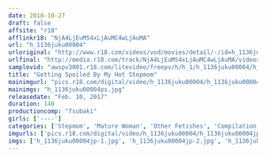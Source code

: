```yaml
---
date: 2018-10-27
draft: false
affsite: "r18"
afflinkr18: "NjA4LjEuMS4xLjAuMC4wLjAuMA"
url: "h_1136juku00004"
urloriginal: "http://www.r18.com/videos/vod/movies/detail/-/id=h_1136juku00004"
urlfinal: "http://media.r18.com/track/NjA4LjEuMS4xLjAuMC4wLjAuMA/videos/vod/movies/detail/-/id=h_1136juku00004"
samplevid: "awspv3001.r18.com/litevideo/freepv/h/h_1/h_1136juku00004/h_1136juku00004_dmb_w.mp4"
title: "Getting Spoiled By My Hot Stepmom"
mainimgurl: "pics.r18.com/digital/video/h_1136juku00004/h_1136juku00004ps.jpg"
mainimgs: "h_1136juku00004ps.jpg"
releasedate: "Feb. 10, 2017"
duration: 140
productioncomp: "Tsubaki"
girls: ['----']
categories: ['Stepmom', 'Mature Woman', 'Other Fetishes', 'Compilation']
imgurls: ['pics.r18.com/digital/video/h_1136juku00004/h_1136juku00004jp-1.jpg', 'pics.r18.com/digital/video/h_1136juku00004/h_1136juku00004jp-2.jpg', 'pics.r18.com/digital/video/h_1136juku00004/h_1136juku00004jp-3.jpg', 'pics.r18.com/digital/video/h_1136juku00004/h_1136juku00004jp-4.jpg', 'pics.r18.com/digital/video/h_1136juku00004/h_1136juku00004jp-5.jpg', 'pics.r18.com/digital/video/h_1136juku00004/h_1136juku00004jp-6.jpg', 'pics.r18.com/digital/video/h_1136juku00004/h_1136juku00004jp-7.jpg', 'pics.r18.com/digital/video/h_1136juku00004/h_1136juku00004jp-8.jpg', 'pics.r18.com/digital/video/h_1136juku00004/h_1136juku00004jp-9.jpg', 'pics.r18.com/digital/video/h_1136juku00004/h_1136juku00004jp-10.jpg', 'pics.r18.com/digital/video/h_1136juku00004/h_1136juku00004jp-11.jpg', 'pics.r18.com/digital/video/h_1136juku00004/h_1136juku00004jp-12.jpg', 'pics.r18.com/digital/video/h_1136juku00004/h_1136juku00004jp-13.jpg', 'pics.r18.com/digital/video/h_1136juku00004/h_1136juku00004jp-14.jpg', 'pics.r18.com/digital/video/h_1136juku00004/h_1136juku00004jp-15.jpg', 'pics.r18.com/digital/video/h_1136juku00004/h_1136juku00004jp-16.jpg', 'pics.r18.com/digital/video/h_1136juku00004/h_1136juku00004jp-17.jpg', 'pics.r18.com/digital/video/h_1136juku00004/h_1136juku00004jp-18.jpg', 'pics.r18.com/digital/video/h_1136juku00004/h_1136juku00004jp-19.jpg', 'pics.r18.com/digital/video/h_1136juku00004/h_1136juku00004jp-20.jpg']
imgs: ['h_1136juku00004jp-1.jpg', 'h_1136juku00004jp-2.jpg', 'h_1136juku00004jp-3.jpg', 'h_1136juku00004jp-4.jpg', 'h_1136juku00004jp-5.jpg', 'h_1136juku00004jp-6.jpg', 'h_1136juku00004jp-7.jpg', 'h_1136juku00004jp-8.jpg', 'h_1136juku00004jp-9.jpg', 'h_1136juku00004jp-10.jpg', 'h_1136juku00004jp-11.jpg', 'h_1136juku00004jp-12.jpg', 'h_1136juku00004jp-13.jpg', 'h_1136juku00004jp-14.jpg', 'h_1136juku00004jp-15.jpg', 'h_1136juku00004jp-16.jpg', 'h_1136juku00004jp-17.jpg', 'h_1136juku00004jp-18.jpg', 'h_1136juku00004jp-19.jpg', 'h_1136juku00004jp-20.jpg']
---
```

